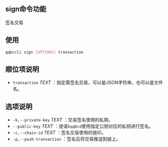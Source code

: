 ## sign命令功能

签名交易

## 使用

```sh
qqbccli sign [OPTIONS] transaction
```

## 顺位项说明

- `transaction` _TEXT_ ：指定需签名交易，可以是JSON字符串，也可以是文件名。

## 选项说明

- `-k,--private-key` _TEXT_ ：交易签名使用的私钥。
- `--public-key` _TEXT_ ：提请`kqqbcd`使用指定公钥对应的私钥进行签名。
- `-c,--chain-id` _TEXT_ ：签名交易使用的链ID。
- `-p,--push-transaction` ：签名后将交易推送到链上。
